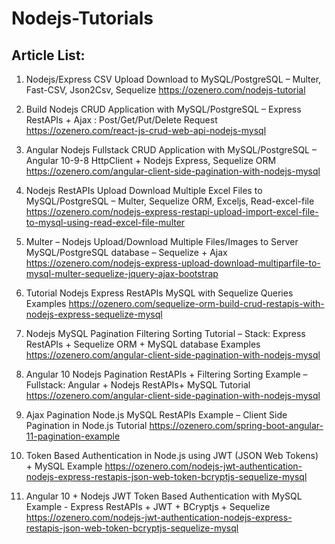 # Nodejs-Tutorials

Article List:
-------------------
1. Nodejs/Express CSV Upload Download to MySQL/PostgreSQL – Multer, Fast-CSV, Json2Csv, Sequelize
https://ozenero.com/nodejs-tutorial


2. Build Nodejs CRUD Application with MySQL/PostgreSQL – Express RestAPIs + Ajax : Post/Get/Put/Delete Request
https://ozenero.com/react-js-crud-web-api-nodejs-mysql

3. Angular Nodejs Fullstack CRUD Application with MySQL/PostgreSQL – Angular 10-9-8 HttpClient + Nodejs Express, Sequelize ORM
https://ozenero.com/angular-client-side-pagination-with-nodejs-mysql

4. Nodejs RestAPIs Upload Download Multiple Excel Files to MySQL/PostgreSQL – Multer, Sequelize ORM, Exceljs, Read-excel-file
https://ozenero.com/nodejs-express-restapi-upload-import-excel-file-to-mysql-using-read-excel-file-multer

5. Multer – Nodejs Upload/Download Multiple Files/Images to Server MySQL/PostgreSQL database – Sequelize + Ajax
https://ozenero.com/nodejs-express-upload-download-multiparfile-to-mysql-multer-sequelize-jquery-ajax-bootstrap

6. Tutorial Nodejs Express RestAPIs MySQL with Sequelize Queries Examples 
https://ozenero.com/sequelize-orm-build-crud-restapis-with-nodejs-express-sequelize-mysql

7. Nodejs MySQL Pagination Filtering Sorting Tutorial – Stack: Express RestAPIs + Sequelize ORM + MySQL database Examples
https://ozenero.com/angular-client-side-pagination-with-nodejs-mysql

8. Angular 10 Nodejs Pagination RestAPIs + Filtering Sorting Example – Fullstack: Angular + Nodejs RestAPIs+ MySQL Tutorial
https://ozenero.com/angular-client-side-pagination-with-nodejs-mysql

9. Ajax Pagination Node.js MySQL RestAPIs Example – Client Side Pagination in Node.js Tutorial
https://ozenero.com/spring-boot-angular-11-pagination-example

10. Token Based Authentication in Node.js using JWT (JSON Web Tokens) + MySQL Example
https://ozenero.com/nodejs-jwt-authentication-nodejs-express-restapis-json-web-token-bcryptjs-sequelize-mysql

11. Angular 10 + Nodejs JWT Token Based Authentication with MySQL Example - Express RestAPIs + JWT + BCryptjs + Sequelize
https://ozenero.com/nodejs-jwt-authentication-nodejs-express-restapis-json-web-token-bcryptjs-sequelize-mysql
